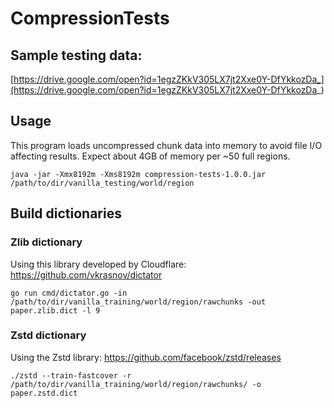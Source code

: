 # CompressionTests

## Sample testing data:
[https://drive.google.com/open?id=1egzZKkV305LX7jt2Xxe0Y-DfYkkozDa_](https://drive.google.com/open?id=1egzZKkV305LX7jt2Xxe0Y-DfYkkozDa_)

## Usage
This program loads uncompressed chunk data into memory to avoid file I/O affecting results. Expect about 4GB of memory per ~50 full regions.

`java -jar -Xmx8192m -Xms8192m compression-tests-1.0.0.jar /path/to/dir/vanilla_testing/world/region`

## Build dictionaries
### Zlib dictionary
Using this library developed by Cloudflare: https://github.com/vkrasnov/dictator

`go run cmd/dictator.go -in /path/to/dir/vanilla_training/world/region/rawchunks -out paper.zlib.dict -l 9`
### Zstd dictionary
Using the Zstd library: https://github.com/facebook/zstd/releases

`./zstd --train-fastcover -r /path/to/dir/vanilla_training/world/region/rawchunks/ -o paper.zstd.dict`
